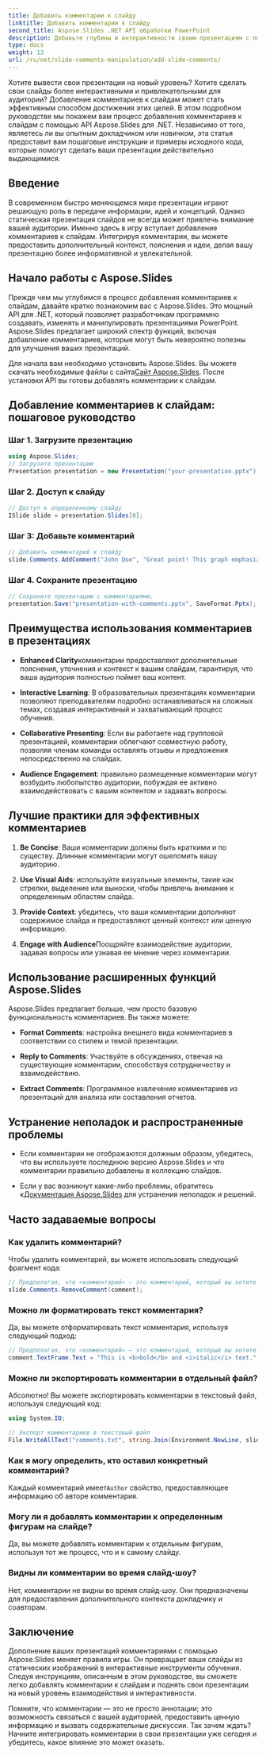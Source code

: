 ```yaml
---
title: Добавить комментарии к слайду
linktitle: Добавить комментарии к слайду
second_title: Aspose.Slides .NET API обработки PowerPoint
description: Добавьте глубины и интерактивности своим презентациям с помощью API Aspose.Slides. Узнайте, как легко интегрировать комментарии в слайды с помощью .NET. Повысьте вовлеченность и увлеките свою аудиторию.
type: docs
weight: 13
url: /ru/net/slide-comments-manipulation/add-slide-comments/
---
```


Хотите вывести свои презентации на новый уровень? Хотите сделать свои слайды более интерактивными и привлекательными для аудитории? Добавление комментариев к слайдам может стать эффективным способом достижения этих целей. В этом подробном руководстве мы покажем вам процесс добавления комментариев к слайдам с помощью API Aspose.Slides для .NET. Независимо от того, являетесь ли вы опытным докладчиком или новичком, эта статья предоставит вам пошаговые инструкции и примеры исходного кода, которые помогут сделать ваши презентации действительно выдающимися.

## Введение

В современном быстро меняющемся мире презентации играют решающую роль в передаче информации, идей и концепций. Однако статическая презентация слайдов не всегда может привлечь внимание вашей аудитории. Именно здесь в игру вступает добавление комментариев к слайдам. Интегрируя комментарии, вы можете предоставить дополнительный контекст, пояснения и идеи, делая вашу презентацию более информативной и увлекательной.

## Начало работы с Aspose.Slides

Прежде чем мы углубимся в процесс добавления комментариев к слайдам, давайте кратко познакомим вас с Aspose.Slides. Это мощный API для .NET, который позволяет разработчикам программно создавать, изменять и манипулировать презентациями PowerPoint. Aspose.Slides предлагает широкий спектр функций, включая добавление комментариев, которые могут быть невероятно полезны для улучшения ваших презентаций.

 Для начала вам необходимо установить Aspose.Slides. Вы можете скачать необходимые файлы с сайта[Сайт Aspose.Slides](https://releases.aspose.com/slides/net/). После установки API вы готовы добавлять комментарии к слайдам.

## Добавление комментариев к слайдам: пошаговое руководство

### Шаг 1. Загрузите презентацию

```csharp
using Aspose.Slides;
// Загрузите презентацию
Presentation presentation = new Presentation("your-presentation.pptx");
```

### Шаг 2. Доступ к слайду

```csharp
// Доступ к определенному слайду
ISlide slide = presentation.Slides[0];
```

### Шаг 3: Добавьте комментарий

```csharp
// Добавить комментарий к слайду
slide.Comments.AddComment("John Doe", "Great point! This graph emphasizes the upward trend.", new DateTime(2023, 8, 29));
```

### Шаг 4. Сохраните презентацию

```csharp
// Сохраните презентацию с комментариями.
presentation.Save("presentation-with-comments.pptx", SaveFormat.Pptx);
```

## Преимущества использования комментариев в презентациях

- **Enhanced Clarity**комментарии предоставляют дополнительные пояснения, уточнения и контекст к вашим слайдам, гарантируя, что ваша аудитория полностью поймет ваш контент.

- **Interactive Learning**: В образовательных презентациях комментарии позволяют преподавателям подробно останавливаться на сложных темах, создавая интерактивный и захватывающий процесс обучения.

- **Collaborative Presenting**: Если вы работаете над групповой презентацией, комментарии облегчают совместную работу, позволяя членам команды оставлять отзывы и предложения непосредственно на слайдах.

- **Audience Engagement**: правильно размещенные комментарии могут возбудить любопытство аудитории, побуждая ее активно взаимодействовать с вашим контентом и задавать вопросы.

## Лучшие практики для эффективных комментариев

1. **Be Concise**: Ваши комментарии должны быть краткими и по существу. Длинные комментарии могут ошеломить вашу аудиторию.

2. **Use Visual Aids**: используйте визуальные элементы, такие как стрелки, выделение или выноски, чтобы привлечь внимание к определенным областям слайда.

3. **Provide Context**: убедитесь, что ваши комментарии дополняют содержимое слайда и предоставляют ценный контекст или ценную информацию.

4. **Engage with Audience**Поощряйте взаимодействие аудитории, задавая вопросы или узнавая ее мнение через комментарии.

## Использование расширенных функций Aspose.Slides

Aspose.Slides предлагает больше, чем просто базовую функциональность комментариев. Вы также можете:

- **Format Comments**: настройка внешнего вида комментариев в соответствии со стилем и темой презентации.

- **Reply to Comments**: Участвуйте в обсуждениях, отвечая на существующие комментарии, способствуя сотрудничеству и взаимодействию.

- **Extract Comments**: Программное извлечение комментариев из презентаций для анализа или составления отчетов.

## Устранение неполадок и распространенные проблемы

- Если комментарии не отображаются должным образом, убедитесь, что вы используете последнюю версию Aspose.Slides и что комментарии правильно добавлены в коллекцию слайдов.

-  Если у вас возникнут какие-либо проблемы, обратитесь к[Документация Aspose.Slides](https://reference.aspose.com/slides/net/) для устранения неполадок и решений.

## Часто задаваемые вопросы

### Как удалить комментарий?

Чтобы удалить комментарий, вы можете использовать следующий фрагмент кода:

```csharp
// Предполагая, что «комментарий» — это комментарий, который вы хотите удалить.
slide.Comments.RemoveComment(comment);
```

### Можно ли форматировать текст комментария?

Да, вы можете отформатировать текст комментария, используя следующий подход:

```csharp
// Предполагая, что «комментарий» — это комментарий, который вы хотите отформатировать.
comment.TextFrame.Text = "This is <b>bold</b> and <i>italic</i> text.";
```

### Можно ли экспортировать комментарии в отдельный файл?

Абсолютно! Вы можете экспортировать комментарии в текстовый файл, используя следующий код:

```csharp
using System.IO;

// Экспорт комментариев в текстовый файл
File.WriteAllText("comments.txt", string.Join(Environment.NewLine, slide.Comments.Select(c => c.Text)));
```

### Как я могу определить, кто оставил конкретный комментарий?

 Каждый комментарий имеет`Author` свойство, предоставляющее информацию об авторе комментария.

### Могу ли я добавлять комментарии к определенным фигурам на слайде?

Да, вы можете добавлять комментарии к отдельным фигурам, используя тот же процесс, что и к самому слайду.

### Видны ли комментарии во время слайд-шоу?

Нет, комментарии не видны во время слайд-шоу. Они предназначены для предоставления дополнительного контекста докладчику и соавторам.

## Заключение

Дополнение ваших презентаций комментариями с помощью Aspose.Slides меняет правила игры. Он превращает ваши слайды из статических изображений в интерактивные инструменты обучения. Следуя инструкциям, описанным в этом руководстве, вы сможете легко добавлять комментарии к слайдам и поднять свои презентации на новый уровень взаимодействия и интерактивности.

Помните, что комментарии — это не просто аннотации; это возможность связаться с вашей аудиторией, предоставить ценную информацию и вызвать содержательные дискуссии. Так зачем ждать? Начните интегрировать комментарии в свои презентации уже сегодня и убедитесь, какое влияние это может оказать.